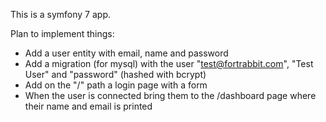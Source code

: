 This is a symfony 7 app.

Plan to implement things:

- Add a user entity with email, name and password
- Add a migration (for mysql) with the user "test@fortrabbit.com", "Test User" and "password" (hashed with bcrypt)
- Add on the "/" path a login page with a form
- When the user is connected bring them to the /dashboard page where their name and email is printed
